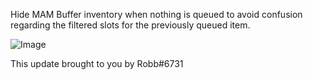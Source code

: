 Hide MAM Buffer inventory when nothing is queued to avoid confusion regarding the filtered slots for the previously queued item.




![Image](https://i.imgur.com/btFKmZt.jpg)

This update brought to you by Robb#6731
